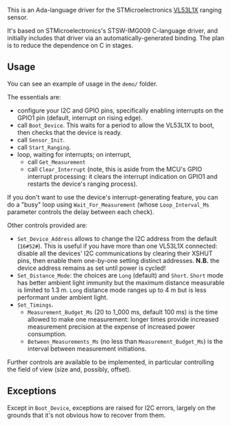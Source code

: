 This is an Ada-language driver for the STMicroelectronics [VL53L1X](https://www.st.com/en/imaging-and-photonics-solutions/vl53l1x.html) ranging sensor.

It's based on STMicroelectronics's STSW-IMG009 C-language driver, and initially includes that driver via an automatically-generated binding. The plan is to reduce the dependence on C in stages.

## Usage ##

You can see an example of usage in the `demo/` folder.

The essentials are:

* configure your I2C and GPIO pins, specifically enabling interrupts on the GPIO1 pin (default, interrupt on rising edge).
* call `Boot_Device`. This waits for a period to allow the VL53L1X to boot, then checks that the device is ready.
* call `Sensor_Init`.
* call `Start_Ranging`.
* loop, waiting for interrupts; on interrupt,
  * call `Get_Measurement`
  * call `Clear_Interrupt` (note, this is aside from the MCU's GPIO interrupt processing: it clears the interrupt indication on GPIO1 and restarts the device's ranging process).

If you don't want to use the device's interrupt-generating feature, you can do a "busy" loop using `Wait_For_Measurement` (whose `Loop_Interval_Ms` parameter controls the delay between each check).

Other controls provided are:

* `Set_Device_Address` allows to change the I2C address from the default (`16#52#`). This is useful if you have more than one VL53L1X connected: disable all the devices' I2C communications by clearing their XSHUT pins, then enable them one-by-one setting distinct addresses.
  **N.B.** the device address remains as set until power is cycled!
* `Set_Distance_Mode`: the choices are `Long` (default) and `Short`. `Short` mode has better ambient light immunity but the maximum distance measurable is limited to 1.3 m. `Long` distance mode ranges up to 4 m but is less performant under ambient light.
* `Set_Timings`.
  * `Measurement_Budget_Ms` (20 to 1_000 ms, default 100 ms) is the time allowed to make one measurement: longer times provide increased measurement precision at the expense of increased power consumption.
  * `Between_Measurements_Ms` (no less than `Measurement_Budget_Ms`) is the interval between measurement initiations.

Further controls are available to be implemented, in particular controlling the field of view (size and, possibly, offset).

## Exceptions ##

Except in `Boot_Device`, exceptions are raised for I2C errors, largely on the grounds that it's not obvious how to recover from them.
